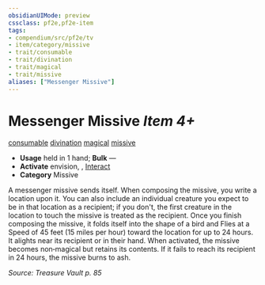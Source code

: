 ```yaml
---
obsidianUIMode: preview
cssclass: pf2e,pf2e-item
tags:
- compendium/src/pf2e/tv
- item/category/missive
- trait/consumable
- trait/divination
- trait/magical
- trait/missive
aliases: ["Messenger Missive"]
---
```

# Messenger Missive *Item 4+*  
[consumable](rules/traits/consumable.md "Consumable Item Trait")  [divination](rules/traits/divination.md "Divination School Trait")  [magical](rules/traits/magical.md "Magical Item Trait")  [missive](rules/traits/missive-tv.md "Missive Item Trait")  

- **Usage** held in 1 hand; **Bulk** —
- **Activate** envision, , [Interact](rules/actions/interact.md)
- **Category** Missive

A messenger missive sends itself. When composing the missive, you write a location upon it. You can also include an individual creature you expect to be in that location as a recipient; if you don't, the first creature in the location to touch the missive is treated as the recipient. Once you finish composing the missive, it folds itself into the shape of a bird and Flies at a Speed of 45 feet (15 miles per hour) toward the location for up to 24 hours. It alights near its recipient or in their hand. When activated, the missive becomes non‑magical but retains its contents. If it fails to reach its recipient in 24 hours, the missive burns to ash.

*Source: Treasure Vault p. 85*